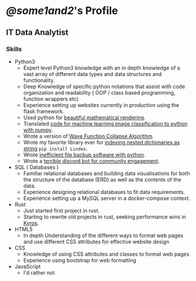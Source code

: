 # *@some1and2*'s Profile
## IT Data Analytist
### Skills
 - Python3
    - Expert level Python3 knowledge with an in depth knowledge of a vast array of different data types and data structures and functionality.
    - Deep Knowledge of specific python notations that assist with code organization and readability ( OOP / class based programming, function wrappers etc)
    - Experience setting up websites currently in production using the flask framework.
    - Used python for [beautiful mathematical rendering](https://github.com/some1and2-xc/Kyros).
    - Translated [code for machine learning image classification to python with numpy](https://github.com/Some1and2-XC/MNIST-Image-Classification).
    - Wrote a version of [Wave Function Collapse Algorithm](https://github.com/Some1and2-XC/WFC-v1).
    - Wrote my favorite library ever for [indexing nested dictionaries as string](https://github.com/Some1and2-XC/Lindex) `pip install Lindex`.
    - Wrote [inefficient file backup software with python](https://github.com/Some1and2-XC/Backup-Proj).
    - Wrote a [terrible discord bot for community engagement](https://github.com/Some1and2-XC/some1and2-s-Discord-Bot).
 - SQL ( Databases )
    - Familiar relational databases and building data visualisations for both the structure of the database (ERD) as well as the contents of the data. 
    - Experience designing relational databases to fit data requirements.
    - Experience setting up a MySQL server in a docker-compose context. 
 - Rust
    - Just started first project in rust.
    - Starting to rewrite old projects in rust, seeking performance wins in [Kyros](https://github.com/some1and2-xc/Kyros). 
 - HTML5
    - In depth Understanding of the different ways to format web pages and use different CSS attributes for effective website design
 - CSS
    - Knowledge of using CSS attributes and classes to format web pages
    - Experience using bootstrap for web formatting
 - JavaScript
    - I'd rather not
